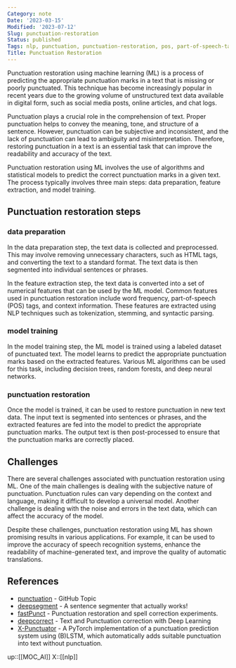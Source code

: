 ```yaml
---
Category: note
Date: '2023-03-15'
Modified: '2023-07-12'
Slug: punctuation-restoration
Status: published
Tags: nlp, punctuation, punctuation-restoration, pos, part-of-speech-tagging, tokenization, stemming, random-forest, decision-trees
Title: Punctuation Restoration
---
```


Punctuation restoration using machine learning (ML) is a process of predicting the appropriate punctuation marks in a text that is missing or poorly punctuated. This technique has become increasingly popular in recent years due to the growing volume of unstructured text data available in digital form, such as social media posts, online articles, and chat logs.

Punctuation plays a crucial role in the comprehension of text. Proper punctuation helps to convey the meaning, tone, and structure of a sentence. However, punctuation can be subjective and inconsistent, and the lack of punctuation can lead to ambiguity and misinterpretation. Therefore, restoring punctuation in a text is an essential task that can improve the readability and accuracy of the text.

Punctuation restoration using ML involves the use of algorithms and statistical models to predict the correct punctuation marks in a given text. The process typically involves three main steps: data preparation, feature extraction, and model training.

## Punctuation restoration steps

### data preparation

In the data preparation step, the text data is collected and preprocessed. This may involve removing unnecessary characters, such as HTML tags, and converting the text to a standard format. The text data is then segmented into individual sentences or phrases.

In the feature extraction step, the text data is converted into a set of numerical features that can be used by the ML model. Common features used in punctuation restoration include word frequency, part-of-speech (POS) tags, and context information. These features are extracted using NLP techniques such as tokenization, stemming, and syntactic parsing.

### model training

In the model training step, the ML model is trained using a labeled dataset of punctuated text. The model learns to predict the appropriate punctuation marks based on the extracted features. Various ML algorithms can be used for this task, including decision trees, random forests, and deep neural networks.

### punctuation restoration

Once the model is trained, it can be used to restore punctuation in new text data. The input text is segmented into sentences or phrases, and the extracted features are fed into the model to predict the appropriate punctuation marks. The output text is then post-processed to ensure that the punctuation marks are correctly placed.

## Challenges

There are several challenges associated with punctuation restoration using ML. One of the main challenges is dealing with the subjective nature of punctuation. Punctuation rules can vary depending on the context and language, making it difficult to develop a universal model. Another challenge is dealing with the noise and errors in the text data, which can affect the accuracy of the model.

Despite these challenges, punctuation restoration using ML has shown promising results in various applications. For example, it can be used to improve the accuracy of speech recognition systems, enhance the readability of machine-generated text, and improve the quality of automatic translations.

## References

- [punctuation](https://github.com/topics/punctuation) -  GitHub Topic
- [deepsegment](https://github.com/notAI-tech/deepsegment) - A sentence segmenter that actually works!
- [fastPunct](https://github.com/notAI-tech/fastPunct) - Punctuation restoration and spell correction experiments.
- [deepcorrect](https://github.com/bedapudi6788/deepcorrect) - Text and Punctuation correction with Deep Learning
- [X-Punctuator](https://github.com/kaituoxu/X-Punctuator) - A PyTorch implementation of a punctuation prediction system using (B)LSTM, which automatically adds suitable punctuation into text without punctuation.

up::[[MOC_AI]]
X::[[nlp]]
